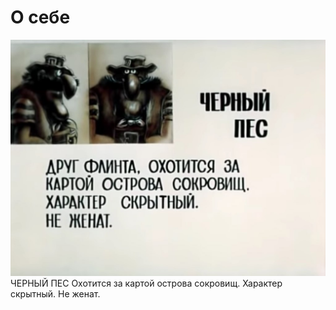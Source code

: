 # О себе
![photo](img/newbio.jpg) ЧЕРНЫЙ ПЕС
Охотится за картой острова сокровищ.
Характер скрытный.
Не женат.